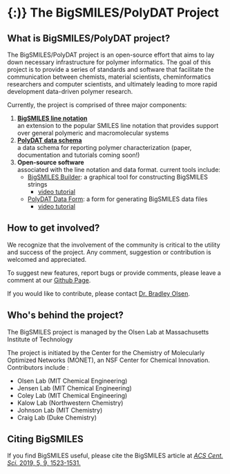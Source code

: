 # \{:\)\} The BigSMILES/PolyDAT Project 

## What is BigSMILES/PolyDAT project?

The BigSMILES/PolyDAT project is an open-source effort that aims to lay down necessary infrastructure for polymer informatics. The goal of this project is to provide a series of standards and software that facilitate the communication between chemists, material scientists, cheminformatics researchers and computer scientists, and ultimately leading to more rapid development data-driven polymer research.

Currently, the project is comprised of three major components:

1. [**BigSMILES line notation**](https://olsenlabmit.github.io/BigSMILES/docs/line_notation.html)  
   an extension to the popular SMILES line notation that provides support over general polymeric and macromolecular systems
2. [**PolyDAT data schema**](#)  
   a data schema for reporting polymer characterization (paper, documentation and tutorials coming soon!)
3. **Open-source software**   
   associated with the line notation and data format. current tools include:
   * [BigSMILES Builder](https://olsenlabmit.github.io/BigSMILES_builder/): a graphical tool for constructing BigSMILES strings
      * [video tutorial](#)
   * [PolyDAT Data Form](https://olsenlabmit.github.io/PolyDAT-form/index.html): a form for generating BigSMILES data files
      * [video tutorial](#)



## How to get involved?

We recognize that the involvement of the community is critical to the utility and success of the project. Any comment, suggestion or contribution is welcomed and appreciated. 

To suggest new features, report bugs or provide comments, please leave a comment at our [Github Page](https://github.com/olsenlabmit/BigSMILES).

If you would like to contribute, please contact [Dr. Bradley Olsen](mailto:bdolsen@mit.edu).  



## Who's behind the project?

The BigSMILES project is managed by the Olsen Lab at Massachusetts Institute of Technology

The project is initiated by the Center for the Chemistry of Molecularly Optimized Networks (MONET), an NSF Center for Chemical Innovation. Contributors include :

- Olsen Lab (MIT Chemical Engineering)
- Jensen Lab (MIT Chemical Engineering)
- Coley Lab (MIT Chemical Engineering)
- Kalow Lab (Northwestern Chemistry)
- Johnson Lab (MIT Chemistry)
- Craig Lab (Duke Chemistry)



## Citing BigSMILES

If you find BigSMILES useful, please cite the BigSMILES article at  [*ACS Cent. Sci.* 2019, 5, 9, 1523-1531.](https://pubs.acs.org/doi/10.1021/acscentsci.9b00476)

